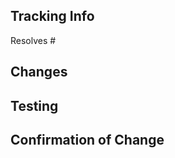 ## Tracking Info

Resolves #<issue number>

## Changes

<!-- What changes did you make? -->

## Testing

<!-- How did you confirm your changes? -->

## Confirmation of Change

<!-- Upload a screenshot, if possible. Otherwise, please provide instructions on how to see the change. -->
